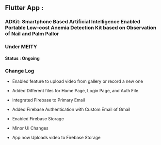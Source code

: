 ## Flutter App :

### ADKit: Smartphone Based Artificial Intelligence Enabled Portable Low-cost Anemia Detection Kit based on Observation of Nail and Palm Pallor
### Under MEITY

#### Status : Ongoing

### Change Log
- Enabled feature to upload video from gallery or record a new one

- Added Different files for Home Page, Login Page, and Auth File.
- Integrated Firebase to Primary Email
- Added Firebase Authentication with Custom Email of Gmail
- Enabled Firebase Storage 
- Minor UI Changes
- App now Uploads video to Firebase Storage

